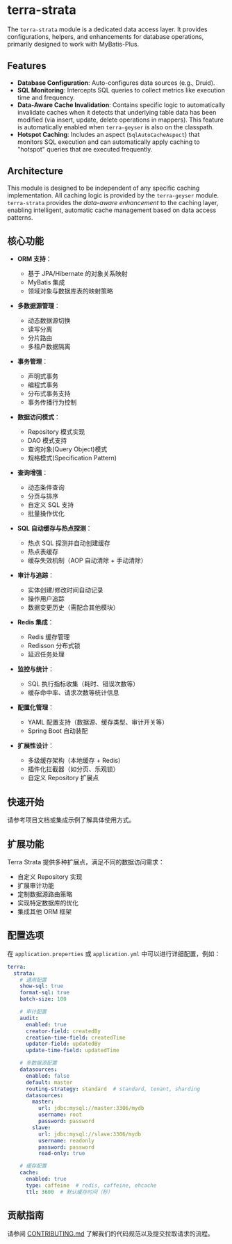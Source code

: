 # terra-strata

The `terra-strata` module is a dedicated data access layer. It provides configurations, helpers, and enhancements for database operations, primarily designed to work with MyBatis-Plus.

## Features

-   **Database Configuration**: Auto-configures data sources (e.g., Druid).
-   **SQL Monitoring**: Intercepts SQL queries to collect metrics like execution time and frequency.
-   **Data-Aware Cache Invalidation**: Contains specific logic to automatically invalidate caches when it detects that underlying table data has been modified (via insert, update, delete operations in mappers). This feature is automatically enabled when `terra-geyser` is also on the classpath.
-   **Hotspot Caching**: Includes an aspect (`SqlAutoCacheAspect`) that monitors SQL execution and can automatically apply caching to "hotspot" queries that are executed frequently.

## Architecture

This module is designed to be independent of any specific caching implementation. All caching logic is provided by the `terra-geyser` module. `terra-strata` provides the *data-aware enhancement* to the caching layer, enabling intelligent, automatic cache management based on data access patterns.

## 核心功能

- **ORM 支持**：
  - 基于 JPA/Hibernate 的对象关系映射
  - MyBatis 集成
  - 领域对象与数据库表的映射策略

- **多数据源管理**：
  - 动态数据源切换
  - 读写分离
  - 分片路由
  - 多租户数据隔离

- **事务管理**：
  - 声明式事务
  - 编程式事务
  - 分布式事务支持
  - 事务传播行为控制

- **数据访问模式**：
  - Repository 模式实现
  - DAO 模式支持
  - 查询对象(Query Object)模式
  - 规格模式(Specification Pattern)

- **查询增强**：
  - 动态条件查询
  - 分页与排序
  - 自定义 SQL 支持
  - 批量操作优化

- **SQL 自动缓存与热点探测**：
  - 热点 SQL 探测并自动创建缓存
  - 热点表缓存
  - 缓存失效机制（AOP 自动清除 + 手动清除）

- **审计与追踪**：
  - 实体创建/修改时间自动记录
  - 操作用户追踪
  - 数据变更历史（需配合其他模块）

- **Redis 集成**：
  - Redis 缓存管理
  - Redisson 分布式锁
  - 延迟任务处理

- **监控与统计**：
  - SQL 执行指标收集（耗时、错误次数等）
  - 缓存命中率、请求次数等统计信息

- **配置化管理**：
  - YAML 配置支持（数据源、缓存类型、审计开关等）
  - Spring Boot 自动装配

- **扩展性设计**：
  - 多级缓存架构（本地缓存 + Redis）
  - 插件化拦截器（如分页、乐观锁）
  - 自定义 Repository 扩展点

## 快速开始

请参考项目文档或集成示例了解具体使用方式。

## 扩展功能

Terra Strata 提供多种扩展点，满足不同的数据访问需求：

- 自定义 Repository 实现
- 扩展审计功能
- 定制数据源路由策略
- 实现特定数据库的优化
- 集成其他 ORM 框架

## 配置选项

在 `application.properties` 或 `application.yml` 中可以进行详细配置，例如：

```yaml
terra:
  strata:
    # 通用配置
    show-sql: true
    format-sql: true
    batch-size: 100

    # 审计配置
    audit:
      enabled: true
      creator-field: createdBy
      creation-time-field: createdTime
      updater-field: updatedBy
      update-time-field: updatedTime

    # 多数据源配置
    datasources:
      enabled: false
      default: master
      routing-strategy: standard  # standard, tenant, sharding
      datasources:
        master:
          url: jdbc:mysql://master:3306/mydb
          username: root
          password: password
        slave:
          url: jdbc:mysql://slave:3306/mydb
          username: readonly
          password: password
          read-only: true

    # 缓存配置
    cache:
      enabled: true
      type: caffeine  # redis, caffeine, ehcache
      ttl: 3600  # 默认缓存时间（秒）
```

## 贡献指南

请参阅 [CONTRIBUTING.md](../CONTRIBUTING.md) 了解我们的代码规范以及提交拉取请求的流程。 
